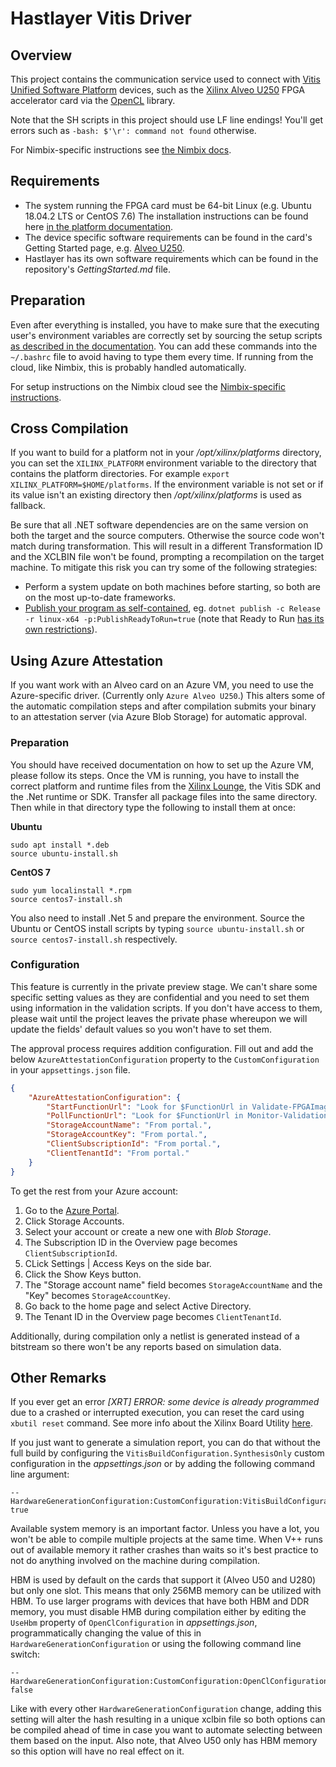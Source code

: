 # Hastlayer Vitis Driver



## Overview

This project contains the communication service used to connect with [Vitis Unified Software Platform](https://www.xilinx.com/products/design-tools/vitis/vitis-platform.html) devices, such as the [Xilinx Alveo U250](https://www.xilinx.com/products/boards-and-kits/alveo/u250.html) FPGA accelerator card via the [OpenCL](https://www.khronos.org/opencl/) library.

Note that the SH scripts in this project should use LF line endings! You'll get errors such as `-bash: $'\r': command not found` otherwise.

For Nimbix-specific instructions see [the Nimbix docs](Docs/Nimbix.md).


## Requirements

* The system running the FPGA card must be 64-bit Linux (e.g. Ubuntu 18.04.2 LTS or CentOS 7.6) The installation instructions can be found here [in the platform documentation](https://www.xilinx.com/html_docs/xilinx2019_2/vitis_doc/vhc1571429852245.html).
* The device specific software requirements can be found in the card's Getting Started page, e.g. [Alveo U250](https://www.xilinx.com/products/boards-and-kits/alveo/u250.html#gettingStarted).
* Hastlayer has its own software requirements which can be found in the repository's *GettingStarted.md* file.


## Preparation

Even after everything is installed, you have to make sure that the executing user's environment variables are correctly set by sourcing the setup scripts [as described in the documentation](https://www.xilinx.com/html_docs/xilinx2019_2/vitis_doc/rbk1547656041291.html). You can add these commands into the `~/.bashrc` file to avoid having to type them every time. If running from the cloud, like Nimbix, this is probably handled automatically.

For setup instructions on the Nimbix cloud see the [Nimbix-specific instructions](Docs/Nimbix.md).


## Cross Compilation

If you want to build for a platform not in your */opt/xilinx/platforms* directory, you can set the `XILINX_PLATFORM` environment variable to the directory that contains the platform directories. For example `export XILINX_PLATFORM=$HOME/platforms`. If the environment variable is not set or if its value isn't an existing directory then */opt/xilinx/platforms* is used as fallback.

Be sure that all .NET software dependencies are on the same version on both the target and the source computers. Otherwise the source code won't match during transformation. This will result in a different Transformation ID and the XCLBIN file won't be found, prompting a recompilation on the target machine. To mitigate this risk you can try some of the following strategies:
* Perform a system update on both machines before starting, so both are on the most up-to-date frameworks.
* [Publish your program as self-contained](https://docs.microsoft.com/en-us/dotnet/core/deploying/#publish-self-contained), eg. `dotnet publish -c Release -r linux-x64 -p:PublishReadyToRun=true` (note that Ready to Run [has its own restrictions](https://docs.microsoft.com/en-us/dotnet/core/deploying/ready-to-run#cross-platformarchitecture-restrictions)).


## Using Azure Attestation

If you want work with an Alveo card on an Azure VM, you need to use the Azure-specific driver. (Currently only `Azure Alveo U250`.) This alters some of the automatic compilation steps and after compilation submits your binary to an attestation server (via Azure Blob Storage) for automatic approval.

### Preparation

You should have received documentation on how to set up the Azure VM, please follow its steps. Once the VM is running, you have to install the correct platform and runtime files from the [Xilinx Lounge](http://www.xilinx.com/member/alveo-platform.html), the Vitis SDK and the .Net runtime or SDK. Transfer all package files into the same directory. Then while in that directory type the following to install them at once:

**Ubuntu**
```shell
sudo apt install *.deb
source ubuntu-install.sh
```

**CentOS 7**
```shell
sudo yum localinstall *.rpm
source centos7-install.sh
```

You also need to install .Net 5 and prepare the environment. Source the Ubuntu or CentOS install scripts by typing `source ubuntu-install.sh` or `source centos7-install.sh` respectively. 


### Configuration

This feature is currently in the private preview stage. We can't share some specific setting values as they are confidential and you need to set them using information in the validation scripts. If you don't have access to them, please wait until the project leaves the private phase whereupon we will update the fields' default values so you won't have to set them.

The approval process requires addition configuration. Fill out and add the below `AzureAttestationConfiguration` property to the `CustomConfiguration` in your `appsettings.json` file.

```json
{
    "AzureAttestationConfiguration": {
        "StartFunctionUrl": "Look for $FunctionUrl in Validate-FPGAImage.ps1 inside the validation.zip archive.",
        "PollFunctionUrl": "Look for $FunctionUrl in Monitor-Validation.ps1 inside the validation.zip archive.",
        "StorageAccountName": "From portal.",
        "StorageAccountKey": "From portal.",
        "ClientSubscriptionId": "From portal.",
        "ClientTenantId": "From portal."
    }
}
```

To get the rest from your Azure account:
1. Go to the [Azure Portal](https://portal.azure.com/).
2. Click Storage Accounts.
3. Select your account or create a new one with *Blob Storage*.
4. The Subscription ID in the Overview page becomes `ClientSubscriptionId`.
5. CLick Settings | Access Keys on the side bar.
6. Click the Show Keys button.
7. The "Storage account name" field becomes `StorageAccountName` and the "Key" becomes `StorageAccountKey`.
8. Go back to the home page and select Active Directory.
9. The Tenant ID in the Overview page becomes `ClientTenantId`.

Additionally, during compilation only a netlist is generated instead of a bitstream so there won't be any reports based on simulation data.


## Other Remarks

If you ever get an error *\[XRT\] ERROR: some device is already programmed* due to a crashed or interrupted execution, you can reset the card using `xbutil reset` command. See more info about the Xilinx Board Utility [here](https://www.xilinx.com/html_docs/xilinx2019_1/sdaccel_doc/yrx1536963262111.html).

If you just want to generate a simulation report, you can do that without the full build by configuring the `VitisBuildConfiguration.SynthesisOnly` custom configuration in the *appsettings.json* or by adding the following command line argument:

```
--HardwareGenerationConfiguration:CustomConfiguration:VitisBuildConfiguration:SynthesisOnly true
```

Available system memory is an important factor. Unless you have a lot, you won't be able to compile multiple projects at the same time. When V++ runs out of available memory it rather crashes than waits so it's best practice to not do anything involved on the machine during compilation.

HBM is used by default on the cards that support it (Alveo U50 and U280) but only one slot. This means that only 256MB memory can be utilized with HBM. To use larger programs with devices that have both HBM and DDR memory, you must disable HMB during compilation either by editing the `UseHbm` property of `OpenClConfiguration` in *appsettings.json*, programmatically changing the value of this in `HardwareGenerationConfiguration` or using the following command line switch:

```
--HardwareGenerationConfiguration:CustomConfiguration:OpenClConfiguration:UseHbm false
```

Like with every other `HardwareGenerationConfiguration` change, adding this setting will alter the hash resulting in a unique xclbin file so both options can be compiled ahead of time in case you want to automate selecting between them based on the input. Also note, that Alveo U50 only has HBM memory so this option will have no real effect on it.
